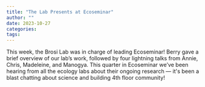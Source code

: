 ```yaml
---
title: "The Lab Presents at Ecoseminar"
author: ""
date: 2023-10-27
categories: 
tags: 
---
```

This week, the Brosi Lab was in charge of leading Ecoseminar! Berry gave a brief overview of our lab’s work, followed by four lightning talks from Annie, Chris, Madeleine, and Manogya. This quarter in Ecoseminar we’ve been hearing from all the ecology labs about their ongoing research — it's been a blast chatting about science and building 4th floor community!